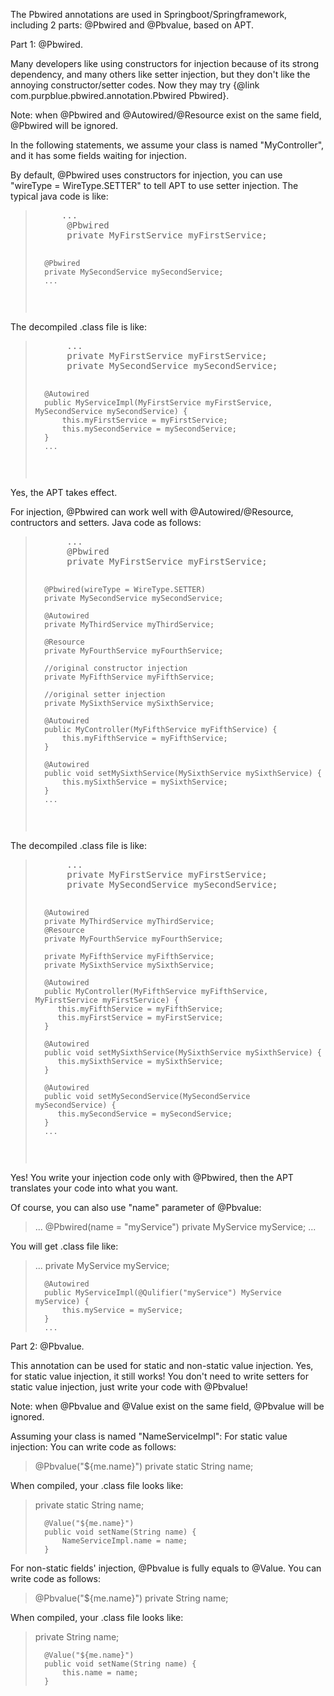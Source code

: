 The Pbwired annotations are used in Springboot/Springframework, including 2 parts: @Pbwired and @Pbvalue, based on APT.

Part 1: @Pbwired.

Many developers like using constructors for injection because of its strong dependency, and many others like setter injection, but they don't
  like the annoying constructor/setter codes. Now they may try {@link com.purpblue.pbwired.annotation.Pbwired Pbwired}.
 
Note: when @Pbwired and @Autowired/@Resource exist on the same field, @Pbwired will be ignored.
 
In the following statements, we assume your class is named "MyController",
  and it has some fields waiting for injection.
 
  By default, @Pbwired uses constructors for injection, you can use "wireType = WireType.SETTER" to tell APT to use setter injection. The typical java code is like:
  <blockquote>
     <pre>
     ...
      @Pbwired
      private MyFirstService myFirstService;
 
      @Pbwired
      private MySecondService mySecondService;
      ...
  </pre></blockquote>
 
  The decompiled .class file is like:
  <blockquote><pre>
      ...
      private MyFirstService myFirstService;
      private MySecondService mySecondService;
 
      @Autowired
      public MyServiceImpl(MyFirstService myFirstService, MySecondService mySecondService) {
          this.myFirstService = myFirstService;
          this.mySecondService = mySecondService;
      }
      ...
  </pre></blockquote>
  Yes, the APT takes effect.
 
  For injection, @Pbwired can work well with @Autowired/@Resource, contructors and setters.
  Java code as follows:
  <blockquote><pre>
      ...
      @Pbwired
      private MyFirstService myFirstService;
 
      @Pbwired(wireType = WireType.SETTER)
      private MySecondService mySecondService;
 
      @Autowired
      private MyThirdService myThirdService;
 
      @Resource
      private MyFourthService myFourthService;
 
      //original constructor injection
      private MyFifthService myFifthService;
 
      //original setter injection
      private MySixthService mySixthService;
 
      @Autowired
      public MyController(MyFifthService myFifthService) {
          this.myFifthService = myFifthService;
      }
 
      @Autowired
      public void setMySixthService(MySixthService mySixthService) {
          this.mySixthService = mySixthService;
      }
      ...
  </pre></blockquote>
  
  The decompiled .class file is like:
  <blockquote><pre>
      ...
      private MyFirstService myFirstService;
      private MySecondService mySecondService;
  
      @Autowired
      private MyThirdService myThirdService;
      @Resource
      private MyFourthService myFourthService;
      
      private MyFifthService myFifthService;
      private MySixthService mySixthService;

      @Autowired
      public MyController(MyFifthService myFifthService, MyFirstService myFirstService) {
         this.myFifthService = myFifthService;
         this.myFirstService = myFirstService;
      }

      @Autowired
      public void setMySixthService(MySixthService mySixthService) {
         this.mySixthService = mySixthService;
      }
    
      @Autowired
      public void setMySecondService(MySecondService mySecondService) {
         this.mySecondService = mySecondService;
      }
      ...
  </pre></blockquote>
  Yes! You write your injection code only with @Pbwired, then the APT translates your code into what you want.
 
  Of course, you can also use "name" parameter of @Pbvalue:
  <blockquote>
      ...
      @Pbwired(name = "myService")
      private MyService myService;
      ...
  </blockquote>
  You will get .class file like:
  <blockquote>
      ...
      private MyService myService;
 
      @Autowired
      public MyServiceImpl(@Qulifier("myService") MyService myService) {
          this.myService = myService;
      }
      ...
  </blockquote>

Part 2: @Pbvalue.

This annotation can be used for static and non-static value injection. Yes, for static value injection, it still works!
   You don't need to write setters for static value injection, just write your code with @Pbvalue!
 
Note: when @Pbvalue and @Value exist on the same field, @Pbvalue will be ignored.
 
Assuming your class is named "NameServiceImpl":
  For static value injection:
  You can write code as follows:
  <blockquote>
      @Pbvalue("${me.name}")
      private static String name;
  </blockquote>
 
  When compiled, your .class file looks like:
  <blockquote>
      private static String name;
 
      @Value("${me.name}")
      public void setName(String name) {
          NameServiceImpl.name = name;
      }
  </blockquote>
 
  <p>For non-static fields' injection, @Pbvalue is fully equals to @Value.
  You can write code as follows:
  <blockquote>
      @Pbvalue("${me.name}")
      private String name;
  </blockquote>
 
  When compiled, your .class file looks like:
  <blockquote>
      private String name;
 
      @Value("${me.name}")
      public void setName(String name) {
          this.name = name;
      }
  </blockquote>
